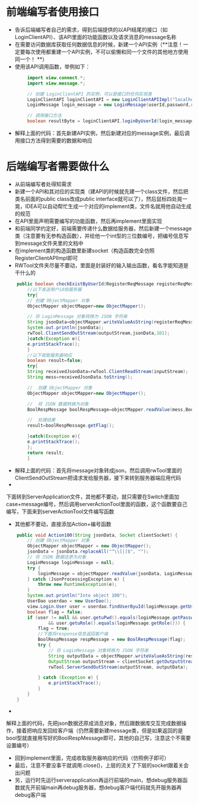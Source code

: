 # 前端编写者使用接口

* 告诉后端编写者自己的需求，得到后端提供的以API结尾的接口（如LoginClientAPI）、该API里面的功能函数以及请求消息的message名称
* 在需要访问数据库获取任何数据信息的时候，新建一个API实例（**注意！一定要每次使用都重建一个API实例，不可以偷懒和同一个文件的其他地方使用同一个！
  **）
* 使用该API调用函数，举例如下：

```java
        import view.connect.*;
        import view.message.*;

        // 创建 LoginClientAPI 的实例，可以是接口的任何实现类
        LoginClientAPI loginClientAPI = new LoginClientAPIImpl("localhost", 8888);
        LoginMessage login_message = new LoginMessage(userId,password,role);

        // 调用接口方法
        boolean resultByte = loginClientAPI.loginByUserId(login_message);
```

* 解释上面的代码：首先新建API实例，然后新建对应的message实例，最后调用接口方法得到需要的数据和响应

# 后端编写者需要做什么

* 从前端编写者处得知需求
* 新建一个API和其对应的实现类（建API的时候就先建一个class文件，然后把类名前面的public class改成public
  interface就可以了），然后鼠标四处晃一晃，IDEA可以自动帮忙生成一个对应的implement类，文件名就用他自动生成的规范
* 在API里面声明需要编写的功能函数，然后再implement里面实现
* 和前端同学约定好，前端需要传递什么数据给服务器，然后新建一个message类（注意要有无参构造函数），并给他一个int型的三位数编号，把编号信息写到message文件夹里的文档中
* 在implement类的构造函数里新建socket（构造函数完全仿照RegisterClientAPIImpl即可
* RWTool文件夹尽量不要动，里面是封装好的输入输出函数，看名字能知道是干什么的

```java
    public boolean checkExistByUserId(RegisterReqMessage registerReqMessage)throws IOException{
        //以下发送用户id给服务器
        try{
        // 创建 ObjectMapper 对象
        ObjectMapper objectMapper=new ObjectMapper();

        // 将 LoginMessage 对象转换为 JSON 字符串
        String jsonData=objectMapper.writeValueAsString(registerReqMessage);
        System.out.println(jsonData);
        rwTool.ClientSendOutStream(outputStream,jsonData,101);
        }catch(Exception e){
        e.printStackTrace();
        }
        //以下收取服务器响应
        boolean result=false;
        try{
        String receivedJsonData=rwTool.ClientReadStream(inputStream);
        String mess=receivedJsonData.toString();

        //  创建 ObjectMapper 对象
        ObjectMapper objectMapper=new ObjectMapper();

        //  将 JSON 数据转换为对象
        BoolRespMessage boolRespMessage=objectMapper.readValue(mess,BoolRespMessage.class);

        //  处理结果
        result=boolRespMessage.getFlag();

        }catch(Exception e){
        e.printStackTrace();
        };
        return result;
        }
```

* 解释上面的代码：首先将message对象转成json，然后调用rwTool里面的ClientSendOutStream把请求发给服务器，接下来转到服务器端应用代码
*
下面转到ServerApplication文件，其他都不要动，就只需要在Switch里面加case+message编号，然后调用serverActionTool里面的函数，这个函数要自己编写，下面来到serverActionTool文件编写函数
* 其他都不要动，直接添加Action+编号函数

```java
    public void Action100(String jsonData, Socket clientSocket) {
        // 创建 ObjectMapper 对象
        ObjectMapper objectMapper = new ObjectMapper();
        jsonData = jsonData.replaceAll("^\\[|]$", "");
        // 将 JSON 数据还原为对象
        LoginMessage loginMessage = null;
        try {
            loginMessage = objectMapper.readValue(jsonData, LoginMessage.class);
        } catch (JsonProcessingException e) {
            throw new RuntimeException(e);
        }
        System.out.println("Into object 100");
        UserDao userdao = new UserDao();
        view.Login.User user = userdao.findUserByuId(loginMessage.getUserId());
        boolean flag = false;
        if (user != null && user.getuPwd().equals(loginMessage.getPassword())
                && user.getuRole().equals(loginMessage.getRole())) {
            flag = true;
            //下面将response信息返回客户端
            BoolRespMessage respMessage = new BoolRespMessage(flag);
            try {
                // 将 LoginMessage 对象转换为 JSON 字符串
                String outputData = objectMapper.writeValueAsString(respMessage);
                OutputStream outputStream = clientSocket.getOutputStream();
                rwTool.ServerSendOutStream(outputStream, outputData);

            } catch (Exception e) {
                e.printStackTrace();
            }
        }
    }
```  

*
解释上面的代码，先把json数据还原成消息对象，然后跟数据库交互完成数据操作，接着把响应发回给客户端（仍然需要新建message类，但是如果返回的是bool型就直接用写好的BoolRespMessage即可，其他的自己写，注意这个不需要设置编号）
* 回到implement里面，完成收取服务器响应的代码（仿照例子即可）
* 最后，注意不要没事干就调用.close()，上层的流关了下层的socket跟着关会出问题
* 另，运行时先运行serverapplication再运行前端的main，想debug服务器函数就先开前端main再debug服务器，想debug客户端代码就先开服务器再debug客户端